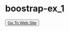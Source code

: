 # boostrap-ex_1


<button><a href="https://muratbzc.github.io/boostrap-ex_1/">Go To Web Site</a></button>
